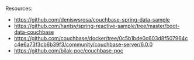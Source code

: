 Resources:

- https://github.com/deniswsrosa/couchbase-spring-data-sample
- https://github.com/hantsy/spring-reactive-sample/tree/master/boot-data-couchbase
- https://github.com/couchbase/docker/tree/0c5b1bde0c603d8f507964cc4e6a73f3cb6b39f3/community/couchbase-server/6.0.0 
- https://github.com/bilak-poc/couchbase-poc 